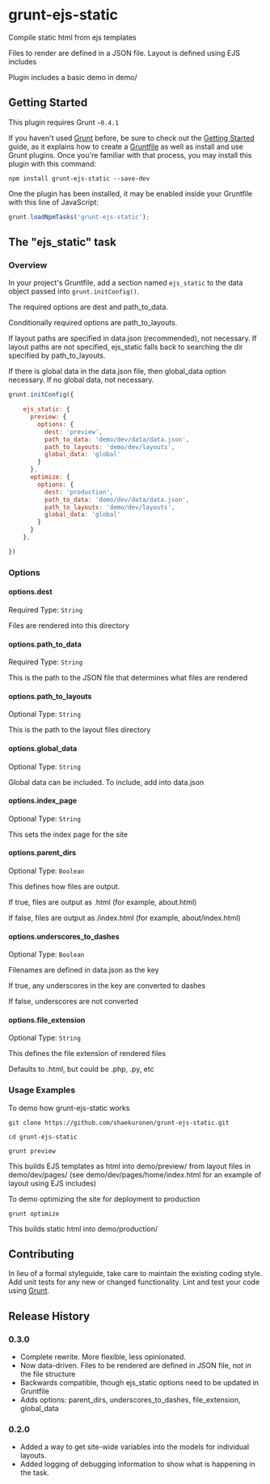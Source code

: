 # grunt-ejs-static

Compile static html from ejs templates

Files to render are defined in a JSON file.  Layout is defined using EJS includes

Plugin includes a basic demo in demo/

## Getting Started
This plugin requires Grunt `~0.4.1`

If you haven't used [Grunt](http://gruntjs.com/) before, be sure to check out the [Getting Started](http://gruntjs.com/getting-started) guide, as it explains how to create a [Gruntfile](http://gruntjs.com/sample-gruntfile) as well as install and use Grunt plugins. Once you're familiar with that process, you may install this plugin with this command:

```shell
npm install grunt-ejs-static --save-dev
```

One the plugin has been installed, it may be enabled inside your Gruntfile with this line of JavaScript:

```js
grunt.loadNpmTasks('grunt-ejs-static');
```

## The "ejs_static" task

### Overview
In your project's Gruntfile, add a section named `ejs_static` to the data object passed into `grunt.initConfig()`.

The required options are dest and path_to_data.

Conditionally required options are path_to_layouts.  

If layout paths are specified in data.json (recommended), not necessary.  If layout paths are not specified, ejs_static falls back to searching the dir specified by path_to_layouts.

If there is global data in the data.json file, then global_data option necessary.  If no global data, not necessary.     

```js
grunt.initConfig({

    ejs_static: {
      preview: {
        options: {
          dest: 'preview',
          path_to_data: 'demo/dev/data/data.json',
          path_to_layouts: 'demo/dev/layouts',
          global_data: 'global'
        }
      },
      optimize: {
        options: {
          dest: 'production',
          path_to_data: 'demo/dev/data/data.json',
          path_to_layouts: 'demo/dev/layouts',
          global_data: 'global'
        }
      }
    },

})
```

### Options

#### options.dest 
Required
Type: `String`

Files are rendered into this directory

#### options.path_to_data
Required
Type: `String`

This is the path to the JSON file that determines what files are rendered

#### options.path_to_layouts
Optional
Type: `String`

This is the path to the layout files directory 

#### options.global_data
Optional
Type: `String`

Global data can be included.  To include, add into data.json   

#### options.index_page
Optional
Type: `String`

This sets the index page for the site 

#### options.parent_dirs
Optional
Type: `Boolean`

This defines how files are output.

If true, files are output as <key>.html (for example, about.html)

If false, files are output as <key>/index.html (for example, about/index.html)

#### options.underscores_to_dashes
Optional
Type: `Boolean`

Filenames are defined in data.json as the key

If true, any underscores in the key are converted to dashes

If false, underscores are not converted

#### options.file_extension
Optional
Type: `String`

This defines the file extension of rendered files  

Defaults to .html, but could be .php, .py, etc 


### Usage Examples

To demo how grunt-ejs-static works

```shell
git clone https://github.com/shaekuronen/grunt-ejs-static.git

cd grunt-ejs-static

grunt preview
```

This builds EJS templates as html into demo/preview/ from layout files in demo/dev/pages/ (see demo/dev/pages/home/index.html for an example of layout using EJS includes)

To demo optimizing the site for deployment to production

```shell
grunt optimize
```

This builds static html into demo/production/ 

## Contributing
In lieu of a formal styleguide, take care to maintain the existing coding style. Add unit tests for any new or changed functionality. Lint and test your code using [Grunt](http://gruntjs.com/).

## Release History
### 0.3.0 
* Complete rewrite.  More flexible, less opinionated.
* Now data-driven. Files to be rendered are defined in JSON file, not in the file structure
* Backwards compatible, though ejs_static options need to be updated in Gruntfile
* Adds options: parent_dirs, underscores_to_dashes, file_extension, global_data

### 0.2.0
* Added a way to get site-wide variables into the models for individual layouts.
* Added logging of debugging information to show what is happening in the task.

